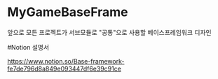 # MyGameBaseFrame
앞으로 모든 프로젝트가 서브모듈로 "공통"으로 사용할 베이스프레임워크 디자인

#Notion 설명서

https://www.notion.so/Base-framework-fe7de796d8a849e093447df6e39c91ce


